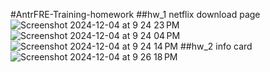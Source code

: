 #AntrFRE-Training-homework
##hw_1 netflix download page
![Screenshot 2024-12-04 at 9 24 23 PM](https://github.com/user-attachments/assets/469457c4-5959-45d2-9bb4-ef659f7f3cf5)
![Screenshot 2024-12-04 at 9 24 04 PM](https://github.com/user-attachments/assets/571dca1f-53e9-4e96-bb64-a31eae043486)
![Screenshot 2024-12-04 at 9 24 14 PM](https://github.com/user-attachments/assets/b96781e0-6ba8-46bf-9637-ff84f6f366d5)
##hw_2 info card
![Screenshot 2024-12-04 at 9 26 18 PM](https://github.com/user-attachments/assets/cfe8e909-1384-46fa-9d53-a13eec346be5)
